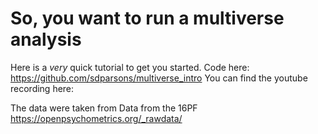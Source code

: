 # So, you want to run a multiverse analysis

Here is a *very* quick tutorial to get you started. 
Code here: https://github.com/sdparsons/multiverse_intro
You can find the youtube recording here:

The data were taken from Data from the 16PF  https://openpsychometrics.org/_rawdata/
